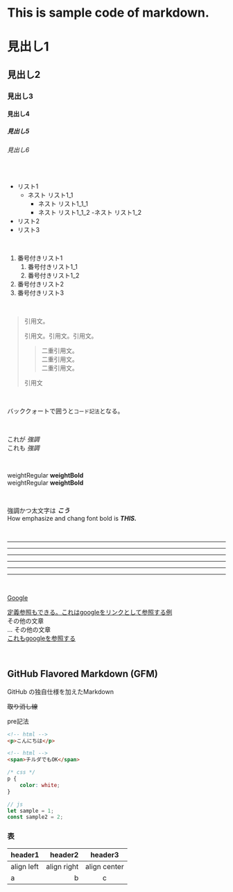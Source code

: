 # This is sample code of markdown.

# 見出し1
## 見出し2
### 見出し3
#### 見出し4
##### 見出し5
###### 見出し6

<br>

- リスト1
	- ネスト リスト1_1
		- ネスト リスト1_1_1
		- ネスト リスト1_1_2
	-ネスト リスト1_2
- リスト2
- リスト3

<br>

1. 番号付きリスト1
	1. 番号付きリスト1_1
	1. 番号付きリスト1_2
1. 番号付きリスト2
1. 番号付きリスト3

<br>

> 引用文。
>
> 引用文。引用文。引用文。
>
>> 二重引用文。  
>> 二重引用文。  
>> 二重引用文。
>
> 引用文

<br>

バッククォートで囲うと`コード記法`となる。

<br>

これが *強調*  
これも _強調_

<br>

weightRegular **weightBold**  
weightRegular __weightBold__

<br>

強調かつ太文字は ***こう***  
How emphasize and chang font bold is ***THIS.***

<br>

***
---
- - -
* * *
-  -  -
*  *  *

<br>

[Google](https://www.google.co.jp/)  

[定義参照もできる。これはgoogleをリンクとして参照する例][google]  
その他の文章  
…
その他の文章  
[これもgoogleを参照する][google]

[google]: https://www.google.co.jp/

<br>

## GitHub Flavored Markdown (GFM)  
GitHub の独自仕様を加えたMarkdown  
  
~~取り消し線~~  

pre記法

```html
<!-- html -->
<p>こんにちは</p>
```

~~~html
<!-- html -->
<span>チルダでもOK</span>
~~~

```css
/* css */
p {
	color: white;
}
```

~~~js
// js
let sample = 1;
const sample2 = 2;
~~~

### 表
|header1|header2|header3|
|:--|--:|:--:|
|align left|align right|align center|
|a|b|c|